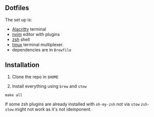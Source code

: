 ## Dotfiles

The set up is:
 - [Alacritty](https://github.com/alacritty/alacritty) terminal
 - [nvim](https://neovim.io/) editor with plugins
 - [zsh](https://www.zsh.org/) shell
 - [tmux](https://github.com/tmux/tmux/wiki) terminal multiplexer.
 - dependencies are in `Brewfile`

## Installation

1. Clone the repo in `$HOME`

2. Install everything using `brew` and `stow`

```
make all
```

If some zsh plugins are already installed with `oh-my-zsh` not via `stow` `zsh-stow` might not work as it's not idemponent.

